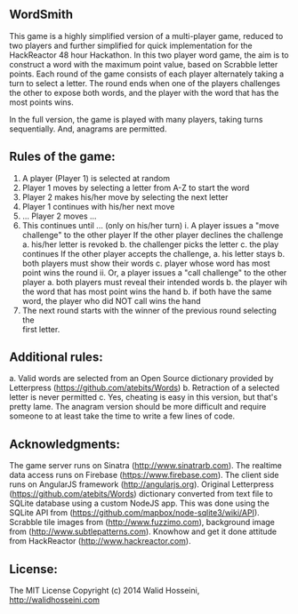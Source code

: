 WordSmith
---------
This game is a highly simplified version of a multi-player game, reduced to two
players and further simplified for quick implementation for the HackReactor 48
hour Hackathon. In this two player word game, the aim is to construct a word with
the maximum point value, based on Scrabble letter points.  Each round of the game
consists of each player alternately taking a turn to select a letter. The round
ends when one of the players challenges the other to expose both words, and the
player with the word that has the most points wins.

In the full version, the game is played with many players, taking turns 
sequentially.  And, anagrams are permitted.

Rules of the game:
------------------
1. A player (Player 1) is selected at random
2. Player 1 moves by selecting a letter from A-Z to start the word
3. Player 2 makes his/her move by selecting the next letter
4. Player 1 continues with his/her next move
5. ... Player 2 moves ...
6. This continues until ... (only on his/her turn)
   i. A player issues a "move challenge" to the other player
        If the other player declines the challenge
           a. his/her letter is revoked
           b. the challenger picks the letter
           c. the play continues
        If the other player accepts the challenge,
           a. his letter stays
           b. both players must show their words
           c. player whose word has most point wins the round
  ii. Or, a player issues a "call challenge" to the other player 
    		a. both players must reveal their intended words
    		b. the player wih the word that has most point wins the hand
    		b. if both have the same word, the player who did NOT call wins the hand
7. The next round starts with the winner of the previous round selecting the 	
   first letter.

Additional rules:
-----------------
a. Valid words are selected from an Open Source dictionary provided by 
   Letterpress (https://github.com/atebits/Words)
b. Retraction of a selected letter is never permitted
c. Yes, cheating is easy in this version, but that's pretty lame.
   The anagram version should be more difficult and require someone to at 
   least take the time to write a few lines of code.

Acknowledgments:
----------------
The game server runs on Sinatra (http://www.sinatrarb.com).  The realtime data
access runs on Firebase (https://www.firebase.com).  The client side runs on 
AngularJS framework (http://angularjs.org).  Original Letterpress 
(https://github.com/atebits/Words) dictionary converted from text file to SQLite 
database using a custom NodeJS app.  This was done using the SQLite API from 
(https://github.com/mapbox/node-sqlite3/wiki/API).  Scrabble tile images 
from (http://www.fuzzimo.com), background image from (http://www.subtlepatterns.com).
Knowhow and get it done attitude from HackReactor (http://www.hackreactor.com).

License:
--------
The MIT License
Copyright (c) 2014 Walid Hosseini, http://walidhosseini.com
